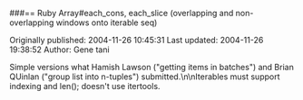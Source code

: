 ###== Ruby Array#each_cons, each_slice (overlapping and non-overlapping windows onto iterable seq)

Originally published: 2004-11-26 10:45:31
Last updated: 2004-11-26 19:38:52
Author: Gene tani

Simple versions what Hamish Lawson ("getting items in batches") and Brian QUinlan ("group list into n-tuples") submitted.\n\nIterables must support indexing and len(); doesn't use itertools.